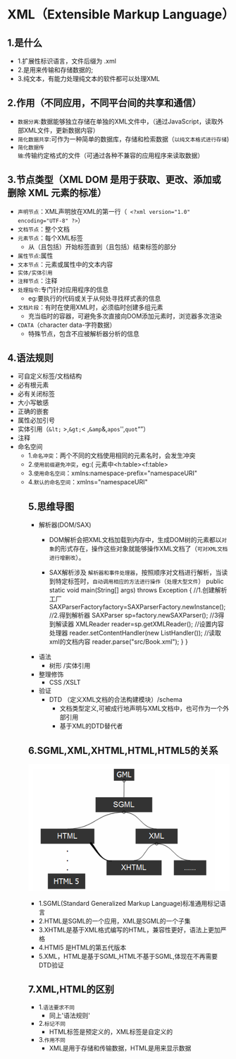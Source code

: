 # XML（Extensible Markup Language）
##  1.是什么
* 1.扩展性标识语言，文件后缀为 .xml
* 2.是用来传输和存储数据的;
* 3.纯文本，有能力处理纯文本的软件都可以处理XML

## 2.作用（不同应用，不同平台间的共享和通信）
* `数据分离`:数据能够独立存储在单独的XML文件中，（通过JavaScript，读取外部XML文件，更新数据内容）
* `简化数据共享`:可作为一种简单的数据库，存储和检索数据（`以纯文本格式进行存储`)
* `简化数据传输`:传输约定格式的文件（可通过各种不兼容的应用程序来读取数据）

## 3.节点类型（XML DOM 是用于获取、更改、添加或删除 XML 元素的标准）
* `声明节点`：XML声明放在XML的第一行（` <?xml version="1.0" encoding="UTF-8" ?>`）
* `文档节点`：整个文档
* `元素节点`：每个XML标签
	* 从（且包括）开始标签直到（且包括）结束标签的部分
* `属性节点`:属性
* `文本节点`：元素或属性中的文本内容
* `实体/实体引用`
* `注释节点`：注释
* `处理指令`:专门针对应用程序的信息
	- eg:要执行的代码或关于从何处寻找样式表的信息
* `文档片段`：有时在使用XML时，必须临时创建多组元素
	- 充当临时的容器，可避免多次直接向DOM添加元素时，浏览器多次渲染
* `CDATA`（character data-字符数据）
	* 特殊节点，包含不应被解析器分析的信息

## 4.语法规则
* 可自定义标签/文档结构
* 必有根元素
* 必有关闭标签
* 大小写敏感
* 正确的嵌套
* 属性必加引号
* 实体引用（`&lt;` >,`&gt;`< ,`&amp`&,`apos`'',`quot`“”）
* 注释
* 命名空间
	* 1.`命名冲突`：两个不同的文档使用相同的元素名时，会发生冲突
	* 2.`使用前缀避免冲突`，eg:(<table> 元素中<h:table><f:table>
	* 3.`使用命名空间`：xmlns:namespace-prefix="namespaceURI"
	* 4.`默认的命名空间`：xmlns="namespaceURI"

## 5.思维导图
* 解析器(DOM/SAX)
 	- DOM解析会把XML文档加载到内存中，生成DOM树的元素都以`对象`的形式存在，操作这些对象就能够操作XML文档了（`可对XML文档进行增删改`）。

 	- SAX解析涉及 `解析器和事件处理器`，按照顺序对文档进行解析，当读到特定标签时，`自动调用相应的方法进行操作`（`处理大型文件`）
	 	  public static void main(String[] args) throws Exception {
	        //1.创建解析工厂
					SAXParserFactoryfactory=SAXParserFactory.newInstance();
	        //2.得到解析器
	        SAXParser sp=factory.newSAXParser();
	        //3得到解读器
	        XMLReader reader=sp.getXMLReader();
	        //设置内容处理器
	        reader.setContentHandler(new ListHandler());
	        //读取xml的文档内容
	        reader.parse("src/Book.xml");
	    	}
			}
* 语法
  * 树形 /实体引用
* 整理修饰
  * CSS /XSLT
* 验证
  * DTD （定义XML文档的合法构建模块）/schema
  	* 文档类型定义,可被成行地声明与XML文档中，也可作为一个外部引用
  	* 基于XML的DTD替代者

## 6.SGML,XML,XHTML,HTML,HTML5的关系
![关系图](./img/1.png)
* 1.SGML(Standard Generalized Markup Language)标准通用标记语言
* 2.HTML是SGML的一个应用，XML是SGML的一个子集
* 3.XHTML是基于XML格式编写的HTML，兼容性更好，语法上更加严格
* 4.HTMl5 是HTML的第五代版本
* 5.XML，HTML是基于SGML,HTML不基于SGML,体现在不再需要DTD验证

## 7.XML,HTML的区别
* 1.`语法要求不同`
	- 同上'语法规则'
* 2.`标记不同`
	- HTML标签是预定义的，XML标签是自定义的
* 3.`作用不同`
	- XML是用于存储和传输数据，HTML是用来显示数据
